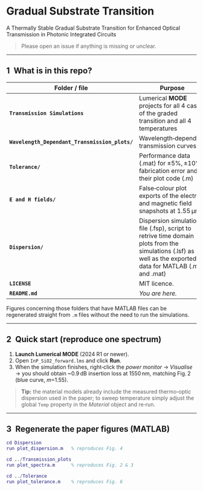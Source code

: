 # Gradual Substrate Transition
A Thermally Stable Gradual Substrate Transition for Enhanced Optical Transmission in Photonic Integrated Circuits

> Please open an issue if anything is missing or unclear.

---

## 1 What is in this repo?

| Folder / file | Purpose | Figure(s) |
| -------------- | ------- | -- |
| **`Transmission Simulations`** | Lumerical **MODE** projects for all 4 cases of the graded transition and all 4 temperatures | Fig. 1 & Fig. 6
| **`Wavelength_Dependant_Transmission_plots/`** | Wavelength‑dependent transmission curves | Fig. 3
| **`Tolerance/`** | Performance data (.mat) for ±5%, ±10% fabrication error and their plot code (.m) | Fig. 4
| **`E and H fields/`** | False‑colour plot exports of the electric and magnetic field snapshots at 1.55 µm | Fig. 5
| **`Dispersion/`** | Dispersion simulation file (.fsp), script to retrive time domain plots from the simulations (.lsf) as well as the exported data for MATLAB (.m and .mat) | Fig. 7
| **`LICENSE`** | MIT licence. |
| **`README.md`** | *You are here.* |

Figures concerning those folders that have MATLAB files can be regenerated straight from `.m` files without the need to run the simulations.

---

## 2 Quick start (reproduce one spectrum)

1. **Launch Lumerical MODE** (2024 R1 or newer).  
2. Open `InP_SiO2_forward.lms` and click **Run**.  
3. When the simulation finishes, right‑click the *power monitor* → *Visualise* → you should obtain ~0.9 dB insertion loss at 1550 nm, matching Fig. 2 (blue curve, *m*=1.55).

> **Tip:** the material models already include the measured thermo‑optic dispersion used in the paper; to sweep temperature simply adjust the global `Temp` property in the *Material* object and re‑run.

---

## 3 Regenerate the paper figures (MATLAB)

```matlab
cd Dispersion
run plot_dispersion.m   % reproduces Fig. 4

cd ../Transmission_plots
run plot_spectra.m      % reproduces Fig. 2 & 3

cd ../Tolerance
run plot_tolerance.m    % reproduces Fig. 6
